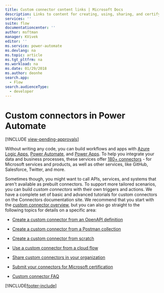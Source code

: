 ```yaml
---
title: Custom connector content links | Microsoft Docs
description: Links to content for creating, using, sharing, and certifying custom connectors.
services: ''
suite: flow
documentationcenter: ''
author: msftman
manager: KVivek
editor: ''
ms.service: power-automate
ms.devlang: na
ms.topic: article
ms.tgt_pltfrm: na
ms.workload: na
ms.date: 01/29/2018
ms.author: deonhe
search.app: 
  - Flow
search.audienceType: 
  - developer
---
```

# Custom connectors in Power Automate
[!INCLUDE [view-pending-approvals](../includes/cc-rebrand.md)]

Without writing any code, you can build workflows and apps with [Azure Logic Apps](https://azure.microsoft.com/services/logic-apps), [Power Automate](https://flow.microsoft.com), and [Power Apps](https://powerapps.microsoft.com). To help you integrate your data and business processes, these services offer [180+ connectors](/connectors/) - for Microsoft services and products, as well as other services, like GitHub, Salesforce, Twitter, and more. 

Sometimes though, you might want to call APIs, services, and systems that aren't available as prebuilt connectors. To support more tailored scenarios, you can build *custom connectors* with their own triggers and actions. We have a complete set of basic and advanced tutorials for custom connectors on the Connectors documentation site. We recommend that you start with the [custom connector overview](/connectors/custom-connectors/), but you can also go straight to the following topics for details on a specific area:

* [Create a custom connector from an OpenAPI definition](/connectors/custom-connectors/define-openapi-definition)

* [Create a custom connector from a Postman collection](/connectors/custom-connectors/define-postman-collection)

* [Create a custom connector from scratch](/connectors/custom-connectors/define-blank)

* [Use a custom connector from a cloud flow](/connectors/custom-connectors/use-custom-connector-flow)

* [Share custom connectors in your organization](/connectors/custom-connectors/share)

* [Submit your connectors for Microsoft certification](/connectors/custom-connectors/submit-certification)

* [Custom connector FAQ](/connectors/custom-connectors/faq)


[!INCLUDE[footer-include](../includes/footer-banner.md)]